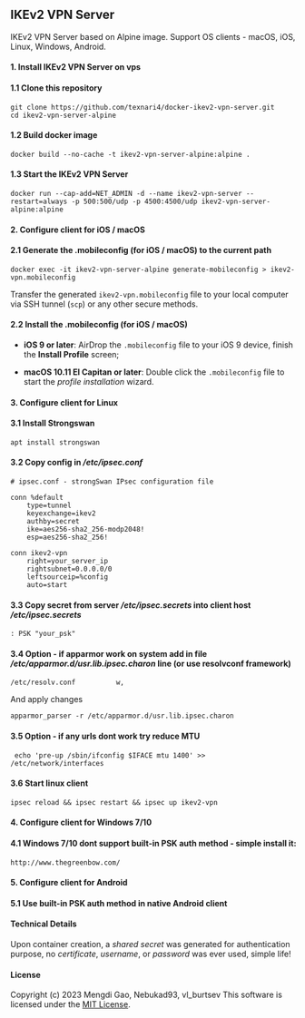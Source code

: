## IKEv2 VPN Server

IKEv2 VPN Server based on Alpine image. Support OS clients - macOS, iOS, Linux, Windows, Android.

#### 1. Install IKEv2 VPN Server on vps

#### 1.1 Clone this repository

    git clone https://github.com/texnari4/docker-ikev2-vpn-server.git 
    cd ikev2-vpn-server-alpine

#### 1.2 Build docker image

    docker build --no-cache -t ikev2-vpn-server-alpine:alpine .

#### 1.3 Start the IKEv2 VPN Server

    docker run --cap-add=NET_ADMIN -d --name ikev2-vpn-server --restart=always -p 500:500/udp -p 4500:4500/udp ikev2-vpn-server-alpine:alpine

#### 2. Configure client for iOS / macOS

#### 2.1 Generate the .mobileconfig (for iOS / macOS) to the current path

    docker exec -it ikev2-vpn-server-alpine generate-mobileconfig > ikev2-vpn.mobileconfig

Transfer the generated `ikev2-vpn.mobileconfig` file to your local computer via SSH tunnel (`scp`) or any other secure methods.

#### 2.2 Install the .mobileconfig (for iOS / macOS)

- **iOS 9 or later**: AirDrop the `.mobileconfig` file to your iOS 9 device, finish the **Install Profile** screen;

- **macOS 10.11 El Capitan or later**: Double click the `.mobileconfig` file to start the *profile installation* wizard.

#### 3. Configure client for Linux

#### 3.1 Install Strongswan

    apt install strongswan

#### 3.2 Copy config in */etc/ipsec.conf*

    # ipsec.conf - strongSwan IPsec configuration file
    
    conn %default
        type=tunnel
        keyexchange=ikev2
        authby=secret
        ike=aes256-sha2_256-modp2048!
        esp=aes256-sha2_256!
        
    conn ikev2-vpn
        right=your_server_ip
        rightsubnet=0.0.0.0/0
        leftsourceip=%config
        auto=start

#### 3.3 Copy secret from server */etc/ipsec.secrets* into client host */etc/ipsec.secrets*

    : PSK "your_psk"

#### 3.4 Option - if apparmor work on system add in file */etc/apparmor.d/usr.lib.ipsec.charon* line (or use resolvconf framework)

    /etc/resolv.conf          w,

And apply changes

    apparmor_parser -r /etc/apparmor.d/usr.lib.ipsec.charon

#### 3.5 Option - if any urls dont work try reduce MTU

     echo 'pre-up /sbin/ifconfig $IFACE mtu 1400' >> /etc/network/interfaces

#### 3.6 Start linux client

    ipsec reload && ipsec restart && ipsec up ikev2-vpn

#### 4. Configure client for Windows 7/10

#### 4.1 Windows 7/10 dont support built-in PSK auth method - simple install it:

    http://www.thegreenbow.com/

#### 5. Configure client for Android

#### 5.1 Use built-in PSK auth method in native Android client

#### Technical Details

Upon container creation, a *shared secret* was generated for authentication purpose, no *certificate*, *username*, or *password* was ever used, simple life!

#### License

Copyright (c) 2023 Mengdi Gao, Nebukad93, vl_burtsev  This software is licensed under the [MIT License](LICENSE).
